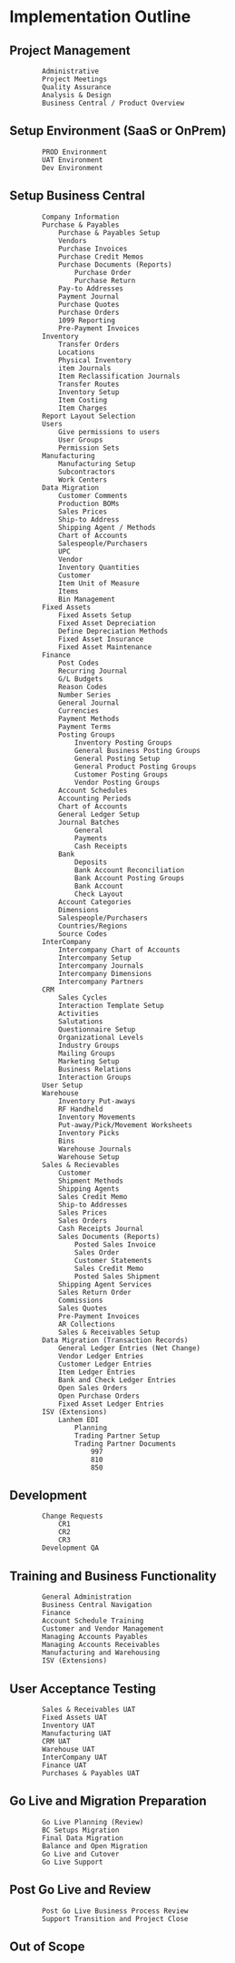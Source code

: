 # Implementation Outline
## Project Management
            Administrative
            Project Meetings
            Quality Assurance
            Analysis & Design
            Business Central / Product Overview
## Setup Environment (SaaS or OnPrem)
            PROD Environment
            UAT Environment
            Dev Environment
## Setup Business Central
            Company Information
            Purchase & Payables
                Purchase & Payables Setup
                Vendors
                Purchase Invoices
                Purchase Credit Memos
                Purchase Documents (Reports)
                    Purchase Order
                    Purchase Return
                Pay-to Addresses
                Payment Journal
                Purchase Quotes
                Purchase Orders
                1099 Reporting
                Pre-Payment Invoices
            Inventory
                Transfer Orders
                Locations
                Physical Inventory
                item Journals
                Item Reclassification Journals
                Transfer Routes
                Inventory Setup
                Item Costing
                Item Charges
            Report Layout Selection
            Users
                Give permissions to users
                User Groups
                Permission Sets
            Manufacturing
                Manufacturing Setup
                Subcontractors
                Work Centers
            Data Migration
                Customer Comments
                Production BOMs
                Sales Prices
                Ship-to Address
                Shipping Agent / Methods
                Chart of Accounts
                Salespeople/Purchasers
                UPC
                Vendor
                Inventory Quantities
                Customer
                Item Unit of Measure
                Items
                Bin Management
            Fixed Assets
                Fixed Assets Setup
                Fixed Asset Depreciation
                Define Depreciation Methods
                Fixed Asset Insurance
                Fixed Asset Maintenance
            Finance
                Post Codes
                Recurring Journal
                G/L Budgets
                Reason Codes
                Number Series
                General Journal
                Currencies
                Payment Methods
                Payment Terms
                Posting Groups
                    Inventory Posting Groups
                    General Business Posting Groups
                    General Posting Setup
                    General Product Posting Groups
                    Customer Posting Groups
                    Vendor Posting Groups
                Account Schedules
                Accounting Periods
                Chart of Accounts
                General Ledger Setup
                Journal Batches
                    General
                    Payments
                    Cash Receipts
                Bank
                    Deposits
                    Bank Account Reconciliation
                    Bank Account Posting Groups
                    Bank Account
                    Check Layout
                Account Categories
                Dimensions
                Salespeople/Purchasers
                Countries/Regions
                Source Codes
            InterCompany
                Intercompany Chart of Accounts
                Intercompany Setup
                Intercompany Journals
                Intercompany Dimensions
                Intercompany Partners
            CRM
                Sales Cycles
                Interaction Template Setup
                Activities
                Salutations
                Questionnaire Setup
                Organizational Levels
                Industry Groups
                Mailing Groups
                Marketing Setup
                Business Relations
                Interaction Groups
            User Setup
            Warehouse
                Inventory Put-aways
                RF Handheld
                Inventory Movements
                Put-away/Pick/Movement Worksheets
                Inventory Picks
                Bins
                Warehouse Journals
                Warehouse Setup
            Sales & Recievables
                Customer
                Shipment Methods
                Shipping Agents
                Sales Credit Memo
                Ship-to Addresses
                Sales Prices
                Sales Orders
                Cash Receipts Journal
                Sales Documents (Reports)
                    Posted Sales Invoice
                    Sales Order
                    Customer Statements
                    Sales Credit Memo
                    Posted Sales Shipment
                Shipping Agent Services
                Sales Return Order
                Commissions
                Sales Quotes
                Pre-Payment Invoices
                AR Collections
                Sales & Receivables Setup
            Data Migration (Transaction Records)
                General Ledger Entries (Net Change)
                Vendor Ledger Entries
                Customer Ledger Entries
                Item Ledger Entries
                Bank and Check Ledger Entries
                Open Sales Orders
                Open Purchase Orders
                Fixed Asset Ledger Entries
            ISV (Extensions)
                Lanhem EDI
                    Planning
                    Trading Partner Setup
                    Trading Partner Documents
                        997
                        810
                        850
## Development
            Change Requests
                CR1
                CR2
                CR3
            Development QA
## Training and Business Functionality
            General Administration
            Business Central Navigation
            Finance
            Account Schedule Training
            Customer and Vendor Management
            Managing Accounts Payables
            Managing Accounts Receivables
            Manufacturing and Warehousing
            ISV (Extensions)
## User Acceptance Testing
            Sales & Receivables UAT
            Fixed Assets UAT
            Inventory UAT
            Manufacturing UAT
            CRM UAT
            Warehouse UAT
            InterCompany UAT
            Finance UAT
            Purchases & Payables UAT
## Go Live and Migration Preparation
            Go Live Planning (Review)
            BC Setups Migration
            Final Data Migration
            Balance and Open Migration
            Go Live and Cutover
            Go Live Support
## Post Go Live and Review
            Post Go Live Business Process Review
            Support Transition and Project Close
## Out of Scope
